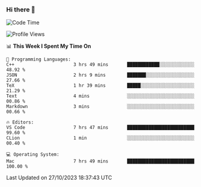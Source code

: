 ### Hi there 👋

<!--START_SECTION:waka-->
![Code Time](http://img.shields.io/badge/Code%20Time-52%20hrs%2058%20mins-blue)

![Profile Views](http://img.shields.io/badge/Profile%20Views-65-blue)

📊 **This Week I Spent My Time On** 

```text
💬 Programming Languages: 
C++                      3 hrs 49 mins       ████████████░░░░░░░░░░░░░   48.92 % 
JSON                     2 hrs 9 mins        ███████░░░░░░░░░░░░░░░░░░   27.66 % 
TeX                      1 hr 39 mins        █████░░░░░░░░░░░░░░░░░░░░   21.29 % 
Text                     4 mins              ░░░░░░░░░░░░░░░░░░░░░░░░░   00.86 % 
Markdown                 3 mins              ░░░░░░░░░░░░░░░░░░░░░░░░░   00.66 % 

🔥 Editors: 
VS Code                  7 hrs 47 mins       █████████████████████████   99.60 % 
CLion                    1 min               ░░░░░░░░░░░░░░░░░░░░░░░░░   00.40 % 

💻 Operating System: 
Mac                      7 hrs 49 mins       █████████████████████████   100.00 % 
```


 Last Updated on 27/10/2023 18:37:43 UTC
<!--END_SECTION:waka-->

<!--
**JackeyHua-SJTU/JackeyHua-SJTU** is a ✨ _special_ ✨ repository because its `README.md` (this file) appears on your GitHub profile.

Here are some ideas to get you started:

- 🔭 I’m currently working on ...
- 🌱 I’m currently learning ...
- 👯 I’m looking to collaborate on ...
- 🤔 I’m looking for help with ...
- 💬 Ask me about ...
- 📫 How to reach me: ...
- 😄 Pronouns: ...
- ⚡ Fun fact: ...
-->
